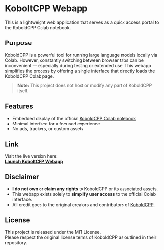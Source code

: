 # KoboltCPP Webapp

This is a lightweight web application that serves as a quick access portal to the KoboldCPP Colab notebook.

## Purpose

KoboldCPP is a powerful tool for running large language models locally via Colab. However, constantly switching between browser tabs can be inconvenient — especially during testing or extended use. This webapp simplifies the process by offering a single interface that directly loads the KoboldCPP Colab page.

> **Note:** This project does not host or modify any part of KoboldCPP itself.

## Features

- Embedded display of the official [KoboldCPP Colab notebook](https://colab.research.google.com/github/lostruins/koboldcpp/blob/concedo/colab.ipynb)
- Minimal interface for a focused experience
- No ads, trackers, or custom assets

## Link

Visit the live version here:  
[**Launch KoboltCPP Webapp**](https://colab.research.google.com/github/lostruins/koboldcpp/blob/concedo/colab.ipynb)

## Disclaimer

- **I do not own or claim any rights** to KoboldCPP or its associated assets.
- This webapp exists solely to **simplify user access** to the official Colab interface.
- All credit goes to the original creators and contributors of [KoboldCPP](https://github.com/LostRuins/koboldcpp).

## License

This project is released under the MIT License.  
Please respect the original license terms of KoboldCPP as outlined in their repository.
